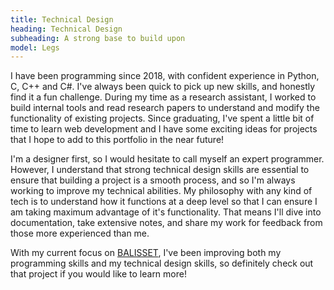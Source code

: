 ```yaml
---
title: Technical Design
heading: Technical Design
subheading: A strong base to build upon
model: Legs
---
```


I have been programming since 2018, with confident experience in Python, C, C++ and C#. I've always been quick to pick up new skills, and honestly find it a fun challenge. During my time as a research assistant, I worked to build internal tools and read research papers to understand and modify the functionality of existing projects. Since graduating, I've spent a little bit of time to learn web development and I have some exciting ideas for projects that I hope to add to this portfolio in the near future!

I'm a designer first, so I would hesitate to call myself an expert programmer. However, I understand that strong technical design skills are essential to ensure that building a project is a smooth process, and so I'm always working to improve my technical abilities. My philosophy with any kind of tech is to understand how it functions at a deep level so that I can ensure I am taking maximum advantage of it's functionality. That means I'll dive into documentation, take extensive notes, and share my work for feedback from those more experienced than me.

With my current focus on [BALISSET](/projects/95-BALISSET.html), I've been improving both my programming skills and my technical design skills, so definitely check out that project if you would like to learn more!
